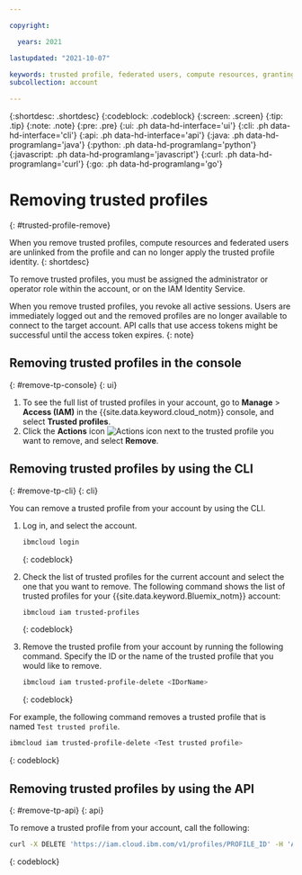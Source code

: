 ```yaml
---

copyright:

  years: 2021

lastupdated: "2021-10-07"

keywords: trusted profile, federated users, compute resources, granting access, remove trusted profile, IAM trusted profile, trust relationship, establish trust
subcollection: account

---
```


{:shortdesc: .shortdesc}
{:codeblock: .codeblock}
{:screen: .screen}
{:tip: .tip}
{:note: .note}
{:pre: .pre}
{:ui: .ph data-hd-interface='ui'}
{:cli: .ph data-hd-interface='cli'}
{:api: .ph data-hd-interface='api'}
{:java: .ph data-hd-programlang='java'}
{:python: .ph data-hd-programlang='python'}
{:javascript: .ph data-hd-programlang='javascript'}
{:curl: .ph data-hd-programlang='curl'}
{:go: .ph data-hd-programlang='go'}

# Removing trusted profiles
{: #trusted-profile-remove}

When you remove trusted profiles, compute resources and federated users are unlinked from the profile and can no longer apply the trusted profile identity.
{: shortdesc}

To remove trusted profiles, you must be assigned the administrator or operator role within the account, or on the IAM Identity Service. 

When you remove trusted profiles, you revoke all active sessions. Users are immediately logged out and the removed profiles are no longer available to connect to the target account. API calls that use access tokens might be successful until the access token expires. 
{: note}

## Removing trusted profiles in the console
{: #remove-tp-console}
{: ui}

1. To see the full list of trusted profiles in your account, go to **Manage** > **Access (IAM)** in the {{site.data.keyword.cloud_notm}} console, and select **Trusted profiles**.
2. Click the **Actions** icon ![Actions icon](../icons/action-menu-icon.svg) next to the trusted profile you want to remove, and select **Remove**.

## Removing trusted profiles by using the CLI
{: #remove-tp-cli}
{: cli}

You can remove a trusted profile from your account by using the CLI.

1. Log in, and select the account.

   ```bash
   ibmcloud login
   ```
   {: codeblock}
   
1. Check the list of trusted profiles for the current account and select the one that you want to remove. The following command shows the list of trusted profiles for your {{site.data.keyword.Bluemix_notm}} account:

   ```bash
   ibmcloud iam trusted-profiles
   ```
   {: codeblock}  
   
1. Remove the trusted profile from your account by running the following command. Specify the ID or the name of the trusted profile that you would like to remove.

   ```bash
   ibmcloud iam trusted-profile-delete <IDorName>
   ```
   {: codeblock}
   
For example, the following command removes a trusted profile that is named `Test trusted profile`. 

   ```bash
   ibmcloud iam trusted-profile-delete <Test trusted profile>
   ```
   {: codeblock}
   
## Removing trusted profiles by using the API
{: #remove-tp-api}
{: api}

To remove a trusted profile from your account, call the following:

```bash
curl -X DELETE 'https://iam.cloud.ibm.com/v1/profiles/PROFILE_ID' -H 'Authorization: Bearer TOKEN'
```
{: codeblock}
